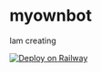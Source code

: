# myownbot
Iam creating

[![Deploy on Railway](https://railway.app/button.svg)](https://railway.app/new/template?template=https%3A%2F%2Fgithub.com%2FIamsreerag%2Fmyownbot&envs=bot_token%2Capi_hash%2Capi_id&bot_tokenDesc=This+is+a+bot+token+which+get+from+botfather&api_hashDesc=Hash+is+hash&api_idDesc=Id+is+a+id&bot_tokenDefault=5158569357%3AAAEvZRy0t9h6OotO2n6o-ksZV6CeNEp9Ujo&api_hashDefault=7099124&api_idDefault=7099124&referralCode=VB53UW)
